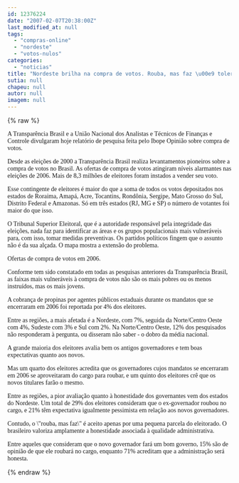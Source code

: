 ```yaml
---
id: 12376224
date: "2007-02-07T20:38:00Z"
last_modified_at: null
tags:
  - "compras-online"
  - "nordeste"
  - "votos-nulos"
categories:
  - "noticias"
title: "Nordeste brilha na compra de votos. Rouba, mas faz \u00e9 tolerado"
sutia: null
chapeu: null
autor: null
imagem: null
---
```

{% raw %}
<p><P><FONT face=Verdana>A Transparência Brasil e a União Nacional dos Analistas e Técnicos de Finanças e Controle divulgaram hoje relatório de pesquisa feita pelo Ibope Opinião sobre compra de votos.</FONT></P></p>
<p><P><FONT face=Verdana>Desde as eleições de 2000 a Transparência Brasil realiza levantamentos pioneiros sobre a compra de votos no Brasil. As ofertas de compra de votos atingiram níveis alarmantes nas eleições de 2006. Mais de 8,3 milhões de eleitores foram instados a vender seu voto. </FONT></P></p>
<p><P><FONT face=Verdana>Esse contingente de eleitores é maior do que a soma de todos os votos depositados nos estados de Roraima, Amapá, Acre, Tocantins, Rondônia, Sergipe, Mato Grosso do Sul, Distrito Federal e Amazonas. Só em três estados (RJ, MG e SP) o número de votantes foi maior do que isso.</FONT></P></p>
<p><P><FONT face=Verdana>O Tribunal Superior Eleitoral, que é a autoridade responsável pela integridade das eleições, nada faz para identificar as áreas e os grupos populacionais mais vulneráveis para, com isso, tomar medidas preventivas. Os partidos políticos fingem que o assunto não é da sua alçada. O mapa mostra a extensão do problema.</FONT></P></p>
<p><P><FONT face=Verdana>Ofertas de compra de votos em 2006.</FONT></P></p>
<p><P><FONT face=Verdana>Conforme tem sido constatado em todas as pesquisas anteriores da Transparência Brasil, as faixas mais vulneráveis à compra de votos não são os mais pobres ou os menos instruídos, mas os mais jovens.</FONT></P></p>
<p><P><FONT face=Verdana>A cobrança de propinas por agentes públicos estaduais durante os mandatos que se encerraram em 2006 foi reportada por 4% dos eleitores. </FONT></P></p>
<p><P><FONT face=Verdana>Entre as regiões, a mais afetada é a Nordeste, com 7%, seguida da Norte/Centro Oeste com 4%, Sudeste com 3% e Sul com 2%. Na Norte/Centro Oeste, 12% dos pesquisados não responderam à pergunta, ou disseram não saber - o dobro da média nacional.</FONT></P></p>
<p><P><FONT face=Verdana>A grande maioria dos eleitores avalia bem os antigos governadores e tem boas expectativas quanto aos novos. </FONT></P></p>
<p><P><FONT face=Verdana>Mas um quarto dos eleitores acredita que os governadores cujos mandatos se encerraram em 2006 se aproveitaram do cargo para roubar, e um quinto dos eleitores crê que os novos titulares farão o mesmo.</FONT></P></p>
<p><P><FONT face=Verdana>Entre as regiões, a pior avaliação quanto à honestidade dos governantes vem dos estados do Nordeste. Um total de 29% dos eleitores consideram que o ex-governador roubou no cargo, e 21% têm expectativa igualmente pessimista em relação aos novos governadores.</FONT></P></p>
<p><P><FONT face=Verdana>Contudo, o \"rouba, mas faz\" é aceito apenas por uma pequena parcela do eleitorado. O brasileiro valoriza amplamente a honestidade associada à qualidade administrativa. </FONT></P></p>
<p><P><FONT face=Verdana>Entre aqueles que consideram que o novo governador fará um bom governo, 15% são de opinião de que ele roubará no cargo, enquanto 71% acreditam que a administração será honesta.</FONT></P> </p>
{% endraw %}
